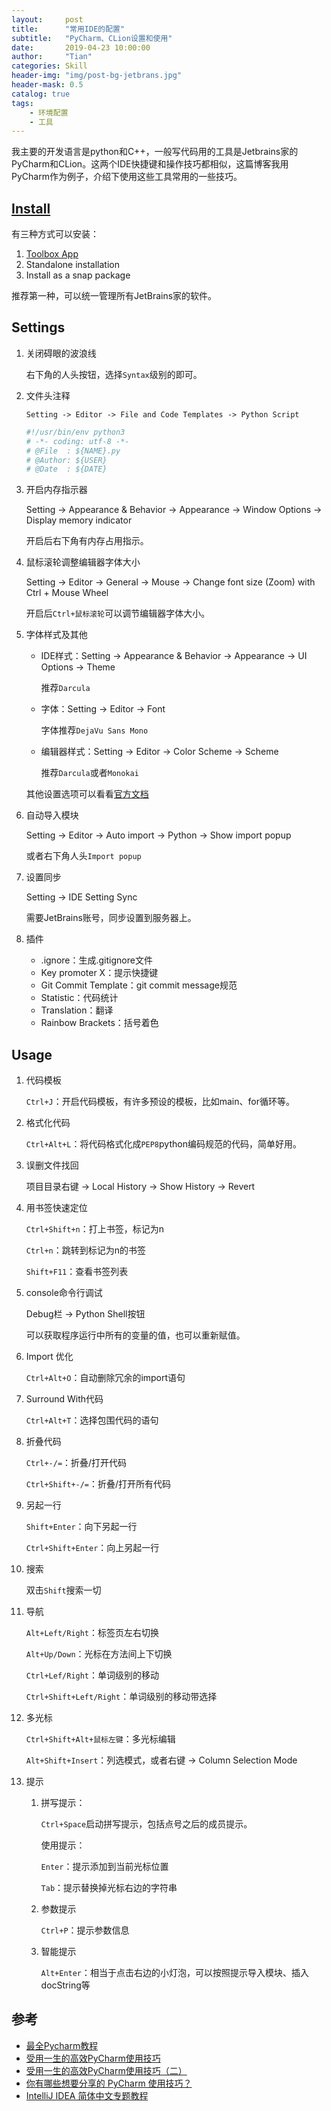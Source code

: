 ```yaml
---
layout:     post
title:      "常用IDE的配置"
subtitle:   "PyCharm、CLion设置和使用"
date:       2019-04-23 10:00:00
author:     "Tian"
categories: Skill
header-img: "img/post-bg-jetbrans.jpg"
header-mask: 0.5
catalog: true
tags:
    - 环境配置
    - 工具
---
```


我主要的开发语言是python和C++，一般写代码用的工具是Jetbrains家的PyCharm和CLion。这两个IDE快捷键和操作技巧都相似，这篇博客我用PyCharm作为例子，介绍下使用这些工具常用的一些技巧。

## [Install](<https://www.jetbrains.com/help/pycharm/installation-guide.html?section=Linux#toolbox>)

有三种方式可以安装：

1. [Toolbox App](<https://www.jetbrains.com/toolbox/app/>)
2. Standalone installation
3. Install as a snap package

推荐第一种，可以统一管理所有JetBrains家的软件。

## Settings

1. 关闭碍眼的波浪线

   右下角的人头按钮，选择`Syntax`级别的即可。

2. 文件头注释

   `Setting -> Editor -> File and Code Templates -> Python Script`

   ```bash
   #!/usr/bin/env python3
   # -*- coding: utf-8 -*-
   # @File  : ${NAME}.py
   # @Author: ${USER}
   # @Date  : ${DATE}
   ```

3. 开启内存指示器

   Setting -> Appearance & Behavior -> Appearance -> Window Options -> Display memory indicator

   开启后右下角有内存占用指示。

4. 鼠标滚轮调整编辑器字体大小

   Setting -> Editor -> General -> Mouse -> Change font size (Zoom) with Ctrl + Mouse Wheel

   开启后`Ctrl+鼠标滚轮`可以调节编辑器字体大小。

5. 字体样式及其他

   - IDE样式：Setting -> Appearance & Behavior -> Appearance -> UI Options -> Theme

     推荐`Darcula`

   - 字体：Setting -> Editor -> Font

     字体推荐`DejaVu Sans Mono`

   - 编辑器样式：Setting -> Editor -> Color Scheme -> Scheme

     推荐`Darcula`或者`Monokai`

   其他设置选项可以看看[官方文档](<https://www.jetbrains.com/help/pycharm/settings-preferences-dialog.html>)

6. 自动导入模块

   Setting -> Editor -> Auto import -> Python -> Show import popup

   或者右下角人头`Import popup`
   
7. 设置同步

   Setting -> IDE Setting Sync

   需要JetBrains账号，同步设置到服务器上。
   
8. 插件

   - .ignore：生成.gitignore文件
   - Key promoter X：提示快捷键
   - Git Commit Template：git commit message规范
   - Statistic：代码统计
   - Translation：翻译
   - Rainbow Brackets：括号着色

 

## Usage

1. 代码模板

   `Ctrl+J`：开启代码模板，有许多预设的模板，比如main、for循环等。

2. 格式化代码

   `Ctrl+Alt+L`：将代码格式化成`PEP8`python编码规范的代码，简单好用。

3. 误删文件找回

   项目目录右键 -> Local History -> Show History -> Revert

4. 用书签快速定位

   `Ctrl+Shift+n`：打上书签，标记为n

   `Ctrl+n`：跳转到标记为n的书签

   `Shift+F11`：查看书签列表

5. console命令行调试

   Debug栏 -> Python Shell按钮

   可以获取程序运行中所有的变量的值，也可以重新赋值。

6. Import 优化

   `Ctrl+Alt+O`：自动删除冗余的import语句

7. Surround With代码

   `Ctrl+Alt+T`：选择包围代码的语句

8. 折叠代码

   `Ctrl+-/=`：折叠/打开代码

   `Ctrl+Shift+-/=`：折叠/打开所有代码

9. 另起一行

   `Shift+Enter`：向下另起一行

   `Ctrl+Shift+Enter`：向上另起一行

10. 搜索

    双击`Shift`搜索一切

11. 导航

    `Alt+Left/Right`：标签页左右切换

    `Alt+Up/Down`：光标在方法间上下切换

    `Ctrl+Lef/Right`：单词级别的移动

    `Ctrl+Shift+Left/Right`：单词级别的移动带选择

12. 多光标

    `Ctrl+Shift+Alt+鼠标左键`：多光标编辑

    `Alt+Shift+Insert`：列选模式，或者右键 -> Column Selection Mode

13. 提示

    1. 拼写提示：

       `Ctrl+Space`启动拼写提示，包括点号之后的成员提示。

       使用提示：

       `Enter`：提示添加到当前光标位置

       `Tab`：提示替换掉光标右边的字符串

    2. 参数提示

       `Ctrl+P`：提示参数信息

    3. 智能提示

       `Alt+Enter`：相当于点击右边的小灯泡，可以按照提示导入模块、插入docString等

## 参考

- [最全Pycharm教程](<https://blog.csdn.net/u013088062/article/details/50388329>)
- [受用一生的高效PyCharm使用技巧](https://mp.weixin.qq.com/s?__biz=MzI0ODcxODk5OA==&mid=2247503862&idx=6&sn=7c96a01a956de53f9e743ed291dd18a8&chksm=e99efc0fdee97519db74be861eb0b428dc5e1ebd8962d157cc706bb36c20524d278d0aebc208&mpshare=1&scene=1&srcid=#rd)
- [受用一生的高效PyCharm使用技巧（二）](https://mp.weixin.qq.com/s?__biz=MzI0ODcxODk5OA==&mid=2247504394&idx=3&sn=504b2e440d5bb7ca7525f70542f886d6&chksm=e99ee1f3dee968e59c08f47bfd90b5c2d6ccc91ee9dd1c18b2e1c097bf4bb40dc5e38b662707&mpshare=1&scene=1&srcid=#rd)
- [你有哪些想要分享的 PyCharm 使用技巧？](<https://www.zhihu.com/question/37787004>)
- [IntelliJ IDEA 简体中文专题教程](<https://github.com/judasn/IntelliJ-IDEA-Tutorial>)
